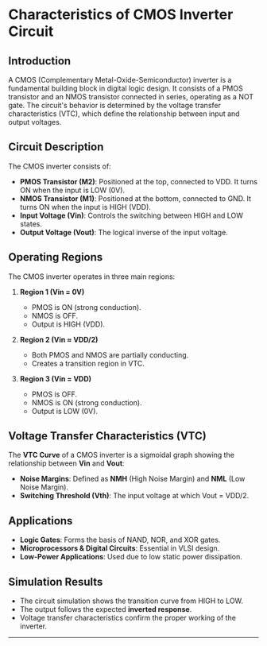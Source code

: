 # Characteristics of CMOS Inverter Circuit

## Introduction
A CMOS (Complementary Metal-Oxide-Semiconductor) inverter is a fundamental building block in digital logic design. It consists of a PMOS transistor and an NMOS transistor connected in series, operating as a NOT gate. The circuit's behavior is determined by the voltage transfer characteristics (VTC), which define the relationship between input and output voltages.

## Circuit Description
The CMOS inverter consists of:
- **PMOS Transistor (M2)**: Positioned at the top, connected to VDD. It turns ON when the input is LOW (0V).
- **NMOS Transistor (M1)**: Positioned at the bottom, connected to GND. It turns ON when the input is HIGH (VDD).
- **Input Voltage (Vin)**: Controls the switching between HIGH and LOW states.
- **Output Voltage (Vout)**: The logical inverse of the input voltage.

## Operating Regions
The CMOS inverter operates in three main regions:

1. **Region 1 (Vin = 0V)**
   - PMOS is ON (strong conduction).
   - NMOS is OFF.
   - Output is HIGH (VDD).

2. **Region 2 (Vin ≈ VDD/2)**
   - Both PMOS and NMOS are partially conducting.
   - Creates a transition region in VTC.

3. **Region 3 (Vin = VDD)**
   - PMOS is OFF.
   - NMOS is ON (strong conduction).
   - Output is LOW (0V).

## Voltage Transfer Characteristics (VTC)
The **VTC Curve** of a CMOS inverter is a sigmoidal graph showing the relationship between **Vin** and **Vout**:
- **Noise Margins**: Defined as **NMH** (High Noise Margin) and **NML** (Low Noise Margin).
- **Switching Threshold (Vth)**: The input voltage at which Vout = VDD/2.

## Applications
- **Logic Gates**: Forms the basis of NAND, NOR, and XOR gates.
- **Microprocessors & Digital Circuits**: Essential in VLSI design.
- **Low-Power Applications**: Used due to low static power dissipation.

## Simulation Results
- The circuit simulation shows the transition curve from HIGH to LOW.
- The output follows the expected **inverted response**.
- Voltage transfer characteristics confirm the proper working of the inverter.

---


